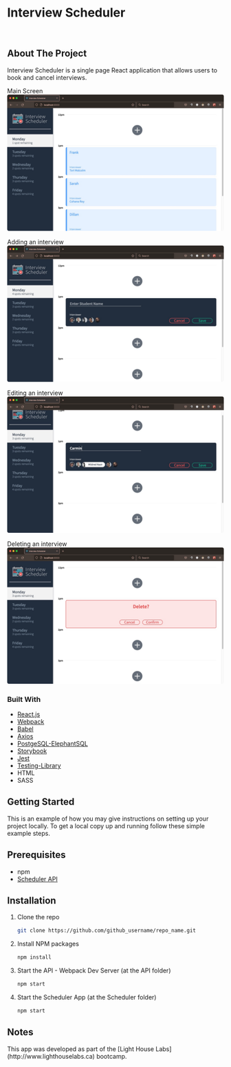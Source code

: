 # Interview Scheduler
<br />


<!-- ABOUT THE PROJECT -->
## About The Project
  Interview Scheduler is a single page React application that allows users to book and cancel interviews. 

Main Screen
![Main Screen Screen Shot](https://github.com/dwajsman/scheduler/blob/master/public/images/1-main_screen.jpg)

Adding an interview
![Adding an interview Screen Shot](https://github.com/dwajsman/scheduler/blob/master/public/images/2-add-interview.jpg)

Editing an interview
![Editing an interview Screen Shot](https://github.com/dwajsman/scheduler/blob/master/public/images/5-editing.jpg)

Deleting an interview
![Deleting an interview Screen Shot](https://github.com/dwajsman/scheduler/blob/master/public/images/4-confirm-delete.jpg)

### Built With

* [React.js](https://reactjs.org/)
* [Webpack](https://webpack.js.org/)
* [Babel](https://babeljs.io/)
* [Axios](https://babeljs.io/)
* [PostgeSQL-ElephantSQL](https://www.elephantsql.com/)
* [Storybook](https://storybook.js.org/)
* [Jest](https://jestjs.io/)
* [Testing-Library](https://testing-library.com/)
* HTML
* SASS

<!-- GETTING STARTED -->
## Getting Started

This is an example of how you may give instructions on setting up your project locally.
To get a local copy up and running follow these simple example steps.

## Prerequisites

* npm
* [Scheduler API](https://github.com/lighthouse-labs/scheduler-api)

## Installation

1. Clone the repo
   ```sh
   git clone https://github.com/github_username/repo_name.git
   ```
2. Install NPM packages
   ```sh
   npm install
   ```
3. Start the API - Webpack Dev Server (at the API folder)
   ```sh
   npm start
   ```
4. Start the Scheduler App (at the Scheduler folder)
   ```sh
   npm start
   ```

## Notes
<p> This app was developed as part of the [Light House Labs](http://www.lighthouselabs.ca) bootcamp. </p>